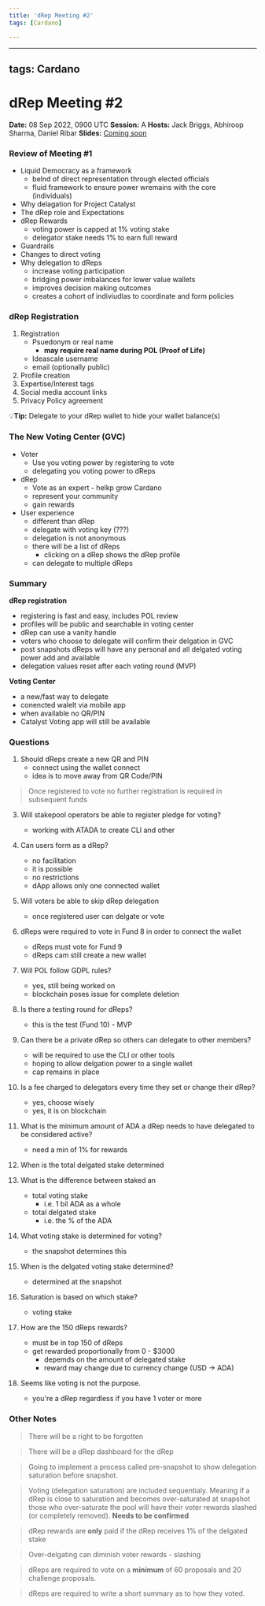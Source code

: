 ```yaml
---
title: 'dRep Meeting #2'
tags: [Cardano]

---
```


---
tags: Cardano
---

# dRep Meeting #2
**Date:** 08 Sep 2022, 0900 UTC
**Session:** A
**Hosts:** Jack Briggs, Abhiroop Sharma, Daniel Ribar
**Slides:** [Coming soon]()

### Review of Meeting #1
- Liquid Democracy as a framework
    - belnd of direct representation through elected officials
    - fluid framework to ensure power wremains with the core (individuals)
- Why delagation for Project Catalyst
- The dRep role and Expectations
- dRep Rewards
    - voting power is capped at 1% voting stake
    - delegator stake needs 1% to earn full reward 
- Guardrails
- Changes to direct voting
- Why delegation to dReps
    - increase voting participation
    - bridging power imbalances for lower value wallets
    - improves decision making outcomes
    - creates a cohort of indiviudlas to coordinate and form policies 


### dRep Registration

1. Registration
    - Psuedonym or real name
        - **may require real name during POL (Proof of Life)**
    - Ideascale username
    - email (optionally public)
2. Profile creation
3. Expertise/Interest tags
4. Social media account links
5. Privacy Policy agreement

:bulb:**Tip:** Delegate to your dRep wallet to hide your wallet balance(s)


### The New Voting Center (GVC)
- Voter
    - Use you voting power by registering to vote
    - delegating you voting power to dReps
- dRep
    - Vote as an expert - helkp grow Cardano
    - represent your community
    - gain rewards
- User experience
    - different than dRep
    - delegate with voting key (???)
    - delegation is not anonymous
    - there will be a list of dReps
        - clicking on a dRep shows the dRep profile
    - can delegate to multiple dReps


### Summary

**dRep registration**
- registering is fast and easy, includes POL review
- profiles will be public and searchable in voting center
- dRep can use a vanity handle
- voters who choose to delegate will confirm their delgation in GVC
- post snapshots dReps will have any personal and all delgated voting power add and available
- delegation values reset after each voting round (MVP)

**Voting Center**
- a new/fast way to delegate
- conencted walelt via mobile app
- when available no QR/PIN
- Catalyst Voting app will still be available

### Questions
1. Should dReps create a new QR and PIN
    - connect using the wallet connect
    - idea is to move away from QR Code/PIN

> Once registered to vote no further registration is required in subsequent funds

3. Will stakepool operators be able to register pledge for voting?
    - working with ATADA to create CLI and other

4. Can users form as a dRep?
    - no facilitation
    - it is possible
    - no restrictions
    - dApp allows only one connected wallet

5. Will voters be able to skip dRep delegation
    - once registered user can delgate or vote

6. dReps were required to vote in Fund 8 in order to connect the wallet
    - dReps must vote for Fund 9 
    - dReps cam still create a new wallet

7. Will POL follow GDPL rules?
    - yes, still being worked on
    - blockchain poses issue for complete deletion

8. Is there a testing round for dReps?
    - this is the test (Fund 10) - MVP

9. Can there be a private dRep so others can delegate to other members?
    - will be required to use the CLI or other tools
    - hoping to allow delgation power to a single wallet
    - cap remains in place

10. Is a fee charged to delegators every time they set or change their dRep?
    - yes, choose wisely
    - yes, it is on blockchain

11. What is the minimum amount of ADA a dRep needs to have delegated to be considered active?
    - need a min of 1% for rewards

12. When is the total delgated stake determined

13. What is the difference between staked an
    - total voting stake
        - i.e. 1 bil ADA as a whole
    - total delgated stake
        - i.e. the % of the ADA

14. What voting stake is determined for voting?
    - the snapshot determines this

15. When is the delgated voting stake determined?
    - determined at the snapshot

16. Saturation is based on which stake?
    - voting stake

17. How are the 150 dReps rewards?
    - must be in top 150 of dReps
    - get rewarded proportionally from 0 - $3000
        - depemds on the amount of delegated stake
        - reward may change due to currency change (USD -> ADA)

18. Seems like voting is not the purpose.
    - you're a dRep regardless if you have 1 voter or more

### Other Notes

> There will be a right to be forgotten

> There will be a dRep dashboard for the dRep

> Going to implement a process called pre-snapshot to show delegation saturation before snapshot.

> Voting (delegation saturation) are included sequentialy. Meaning if a dRep is close to saturation and becomes over-saturated at snapshot those who over-saturate the pool will have their voter rewards slashed (or completely removed). **Needs to be confirmed**

> dRep rewards are **only** paid if the dRep receives 1% of the delgated stake

> Over-delgating can diminish voter rewards - slashing

> dReps are required to vote on a **minimum** of 60 proposals and 20 challenge proposals.

> dReps are required to write a short summary as to how they voted.

